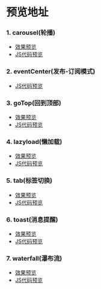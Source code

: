 # 预览地址
### 1. carousel(轮播)
- [效果预览](http://htmlpreview.github.io/?https://github.com/NathanYangcn/wheels/blob/master/carousel/%E9%9D%A2%E5%90%91%E5%AF%B9%E8%B1%A1/carousel.html)
- [JS代码预览](https://github.com/NathanYangcn/wheels/blob/master/carousel/%E9%9D%A2%E5%90%91%E5%AF%B9%E8%B1%A1/carousel.js)

### 2. eventCenter(发布-订阅模式)
- [JS代码预览](https://github.com/NathanYangcn/wheels/blob/master/eventCenter/eventCenter.js)

### 3. goTop(回到顶部)
- [效果预览](http://htmlpreview.github.io/?https://github.com/NathanYangcn/wheels/blob/master/goTop/%E9%9D%A2%E5%90%91%E5%AF%B9%E8%B1%A1/goTop.html)
- [JS代码预览](https://github.com/NathanYangcn/wheels/blob/master/goTop/%E9%9D%A2%E5%90%91%E8%BF%87%E7%A8%8B/goTop.js)

### 4. lazyload(懒加载)
- [效果预览](http://htmlpreview.github.io/?https://github.com/NathanYangcn/wheels/blob/master/lazyload/%E9%9D%A2%E5%90%91%E5%AF%B9%E8%B1%A1/exposure.html)
- [JS代码预览](https://github.com/NathanYangcn/wheels/blob/master/lazyload/%E9%9D%A2%E5%90%91%E5%AF%B9%E8%B1%A1/exposure.js)

### 5. tab(标签切换)
- [效果预览](http://htmlpreview.github.io/?https://github.com/NathanYangcn/wheels/blob/master/tab/%E9%9D%A2%E5%90%91%E5%AF%B9%E8%B1%A1/tab.html)
- [JS代码预览](https://github.com/NathanYangcn/wheels/blob/master/tab/%E9%9D%A2%E5%90%91%E5%AF%B9%E8%B1%A1/tab.js)

### 6. toast(消息提醒)
- [效果预览](http://htmlpreview.github.io/?https://github.com/NathanYangcn/wheels/blob/master/toast/%E9%9D%A2%E5%90%91%E5%AF%B9%E8%B1%A1/toast.html)
- [JS代码预览](https://github.com/NathanYangcn/wheels/blob/master/toast/%E9%9D%A2%E5%90%91%E5%AF%B9%E8%B1%A1/toast.js)

### 7. waterfall(瀑布流)
- [效果预览]()
- [JS代码预览]()